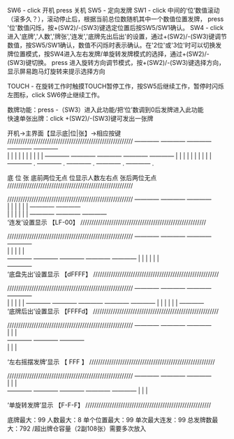 SW6   -   click 开机      press   关机
SW5  -   定向发牌
SW1  -   click  中间的‘位’数值滚动（滚多久？），滚动停止后，根据当前总位数随机其中一个数值位置发牌，
         press  '位'数值闪烁，按+(SW2)/-(SW3)键选定位置后按SW5/SW1确认。
SW4  -  click   进入'底牌','人数','牌张','连发','底牌先出后出'的设置，通过+(SW2)/-(SW3)键调节数值，按SW5/SW1确认，数值不闪烁时表示确认。在'2位'或'3位'时可以切换发牌位置模式，按SW4进入左右发牌/单旋转发牌模式的选择，通过+(SW2)/-(SW3)键切换。
        press   进入旋转方向调节模式，按+(SW2)/-(SW3)键选择方向，显示屏易跑马灯旋转来提示选择方向
        
TOUCH   -   在旋转工作时触摸TOUCH暂停工作，按SW5后继续工作，暂停时闪烁左图标，click SW6停止继续工作。


数牌功能：press -（SW3）进入此功能/把‘位’数调到0后发牌进入此功能    
快速单张出牌：click +(SW2)/-(SW3)键可发出一张牌

开机->主界面【显示底|位|张】->相应按键
/////////////////////////////////////////////////////////
————    ————    ————    ————    ————    
|   |   |   |   |   |   |   |   |   |
————    ————    ————    ————    ————
|   |   |   |   |   |   |   |   |   |
————  . ————  . ————  . ————  . ————  .

底                位              张
底前两位无点    位显示人数左右点  张后两位无点
/////////////////////////////////////////////////////////


/////////////////////////////////////////////////////////
        ————            ————    ————    
|       |               |   |   |   |
        ————    ————                
|       |               |   |   |   |
————                    ————    ————   
‘连发’设置显示 【LF-00】
/////////////////////////////////////////////////////////


/////////////////////////////////////////////////////////
        ————    ————    ————    ————    
    |   |       |       |       |    
————    ————    ————    ————    ————
|   |   |       |       |       |    
————                                   
‘底盘先出’设置显示  【dFFFF】
/////////////////////////////////////////////////////////


/////////////////////////////////////////////////////////
————    ————    ————    ————        
|      |       |       |            |
————    ————    ————    ————    ————
|      |       |       |       |    |
                                ————    
‘底牌后出’设置显示  【FFFFd】
/////////////////////////////////////////////////////////


/////////////////////////////////////////////////////////
        ————    ————    ————            
        |       |       |            
        ————    ————    ————        
        |       |       |            
                                       
‘左右摇摆发牌’显示  【 FFF 】
/////////////////////////////////////////////////////////


/////////////////////////////////////////////////////////
————            ————            ————    
|               |               |    
————    ————    ————     ————   ————
|               |               |    
                                       
‘单旋转发牌’显示  【F-F-F】
/////////////////////////////////////////////////////////


底牌最大：99
人数最大：8
单个位置最大：99
单次最大连发：99
总发牌数最大：792   /超出牌仓容量（2副108张）需要多次放入